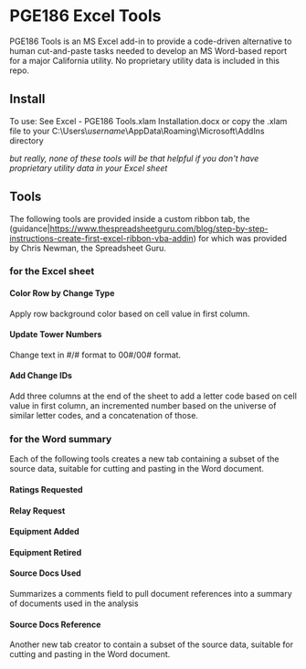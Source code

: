 # PGE186 Excel Tools

PGE186 Tools is an MS Excel add-in to provide a code-driven alternative to human cut-and-paste tasks needed to develop an MS Word-based report for a major California utility.  No proprietary utility data is included in this repo.

## Install

To use:
See Excel - PGE186 Tools.xlam Installation.docx or copy the .xlam file to your C:\Users\\*username*\AppData\Roaming\Microsoft\AddIns directory

*but really, none of these tools will be that helpful if you don't have proprietary utility data in your Excel sheet*

## Tools

The following tools are provided inside a custom ribbon tab, the (guidance|https://www.thespreadsheetguru.com/blog/step-by-step-instructions-create-first-excel-ribbon-vba-addin) for which was provided by Chris Newman, the Spreadsheet Guru.

### for the Excel sheet

#### Color Row by Change Type
Apply row background color based on cell value in first column.
#### Update Tower Numbers
Change text in #/# format  to 00#/00# format.
#### Add Change IDs
Add three columns at the end of the sheet to add a letter code based on cell value in first column, an incremented number based on the universe of similar letter codes, and a concatenation of those.

### for the Word summary
Each of the following tools creates a new tab containing a subset of the source data, suitable for cutting and pasting in the Word document.
#### Ratings Requested
#### Relay Request
#### Equipment Added
#### Equipment Retired

#### Source Docs Used
Summarizes a comments field to pull document references into a summary of documents used in the analysis
#### Source Docs Reference
Another new tab creator to contain a subset of the source data, suitable for cutting and pasting in the Word document.

